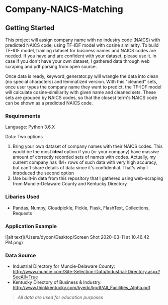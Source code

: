 # Company-NAICS-Matching

## Getting Started
This project will assign company name with no industry code (NAICS) with predicted NAICS code, using TF-IDF model with cosine similarity. To build TF-IDF model, training dataset for business names and NAICS codes are needed. If you have and are confident with your dataset, please use it. In case if you don't have your own dataset, I gathered data through web scraping and pdf parsing from open source.

Once data is ready, keyword_generator.py will wrangle the data into clean (no special characters) and lemmatized version. With this "cleaned" sets, once user types the company name they want to predict, the TF-IDF model will calculate cosine-similiarity with given name and cleaned sets. These sets are grouped by NAICS codes, so that the closest term's NAICS code can be shown as a predicted NAICS code.

### Requirements
Language: Python 3.6.X

Data: Two options
1. Bring your own dataset of company names with their NAICS codes. This would be the most **ideal** option if you (or your company) have massive amount of correctly recorded sets of names with codes. Actually, my current company has 1M+ rows of such data with very high accuracy, but can't share details of data since it's confidential. That's why I introduced the second option
2. Use built-in data from this repository that I gathered using web-scraping from Muncie-Delaware County and Kentucky Directory

### Libaries Used
* Pandas, Numpy, Cloudpickle, Pickle, Flask, FlashText, Collections, Requests

### Application Example
![alt text](/Users/dyoon/Desktop/Screen Shot 2020-03-11 at 10.46.42 PM.png)

### Data Source
* Industrial Directory for Muncie-Delaware County: http://www.muncie.com/Site-Selection-Data/Industrial-Directory.aspx?SeeAll=True
* Kentucky Directory of Business & Industry: http://www.thinkkentucky.com/kyedc/kpdf/All_Facilities_Alpha.pdf

> *All data are used for education purposes*
